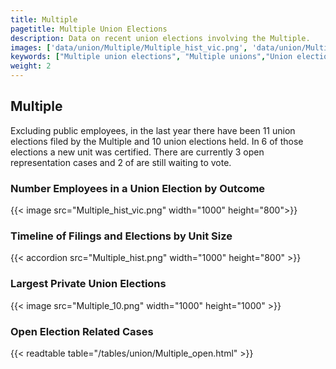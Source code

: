 ```yaml
---
title: Multiple
pagetitle: Multiple Union Elections
description: Data on recent union elections involving the Multiple.
images: ['data/union/Multiple/Multiple_hist_vic.png', 'data/union/Multiple/Multiple_hist_size.png', 'data/union/Multiple/Multiple_10.png']
keywords: ["Multiple union elections", "Multiple unions","Union elections"]
weight: 2
---
```

##  Multiple

Excluding public employees, in the last year there have been 11 union elections filed by the Multiple and 10 union elections held. In 6 of those elections a new unit was certified. There are currently 3 open representation cases and 2 of are still waiting to vote.

### Number Employees in a Union Election by Outcome
{{< image src="Multiple_hist_vic.png" width="1000" height="800">}}

### Timeline of Filings and Elections by Unit Size
{{< accordion src="Multiple_hist.png" width="1000" height="800" >}}

### Largest Private Union Elections
{{< image src="Multiple_10.png" width="1000" height="1000"  >}}

### Open Election Related Cases
{{< readtable table="/tables/union/Multiple_open.html" >}}

